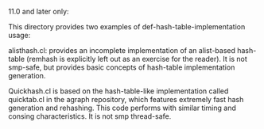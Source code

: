 
11.0 and later only:

This directory provides two examples of def-hash-table-implementation
usage:

   alisthash.cl:  provides an incomplete implementation of an
   alist-based hash-table (remhash is explicitly left out as an
   exercise for the reader).  It is not smp-safe, but provides basic
   concepts of hash-table implementation generation.

   Quickhash.cl is based on the hash-table-like implementation called
   quicktab.cl in the agraph repository, which features extremely fast
   hash generation and rehashing.  This code performs with similar
   timing and consing characteristics.  It is not smp thread-safe.
